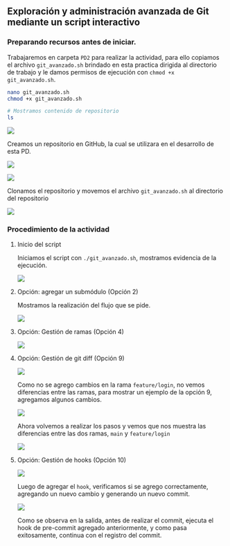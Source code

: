## Exploración y administración avanzada de Git mediante un script interactivo

### Preparando recursos antes de iniciar.

Trabajaremos en carpeta `PD2` para realizar la actividad, para ello copiamos el archivo `git_avanzado.sh` brindado en esta practica dirigida al directorio de trabajo y le damos permisos de ejecución con `chmod +x git_avanzado.sh`.

```bash
nano git_avanzado.sh
chmod +x git_avanzado.sh

# Mostramos contenido de repositorio
ls
```
![](pd_img/image.png)

Creamos un repositorio en GitHub, la cual se utilizara en el desarrollo de esta PD.

![](pd_img/image-2.png)

![](pd_img/image-3.png)

Clonamos el repositorio y movemos el archivo `git_avanzado.sh` al directorio del repositorio

![](pd_img/image-4.png)

### Procedimiento de la actividad

1. Inicio del script

    Iniciamos el script con `./git_avanzado.sh`, mostramos evidencia de la ejecución.

    ![](pd_img/image-1.png)

2. Opción: agregar un submódulo (Opción 2)

    Mostramos la realización del flujo que se pide.

    ![](pd_img/image-5.png)

3. Opción: Gestión de ramas (Opción 4)

    ![](pd_img/image-6.png)

4. Opción: Gestión de git diff (Opción 9)

    ![](pd_img/image-7.png)

    Como no se agrego cambios en la rama `feature/login`, no vemos diferencias entre las ramas, para mostrar un ejemplo de la opción 9, agregamos algunos cambios.

    ![](pd_img/image-8.png)

    Ahora volvemos a realizar los pasos y vemos que nos muestra las diferencias entre las dos ramas, `main` y `feature/login`

    ![](pd_img/image-9.png)

5. Opción: Gestión de hooks (Opción 10)

    ![](pd_img/image-10.png)

    Luego de agregar el `hook`, verificamos si se agrego correctamente, agregando un nuevo cambio y generando un nuevo commit.

    ![](pd_img/image-11.png)

    Como se observa en la salida, antes de realizar el commit, ejecuta el hook de pre-commit agregado anteriormente, y como pasa exitosamente, continua con el registro del commit.
